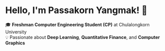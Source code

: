 # Hello, I'm Passakorn Yangmak! 👋

🎓 **Freshman Computer Engineering Student (CP)** at Chulalongkorn University  
💡 Passionate about **Deep Learning**, **Quantitative Finance**, and **Computer Graphics**
 
